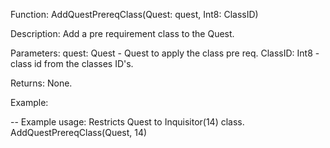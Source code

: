 Function: AddQuestPrereqClass(Quest: quest, Int8: ClassID)

Description: Add a pre requirement class to the Quest.

Parameters:
    quest: Quest - Quest to apply the class pre req.
    ClassID: Int8 - class id from the classes ID's.

Returns: None.

Example:

-- Example usage: Restricts Quest to Inquisitor(14) class.
AddQuestPrereqClass(Quest, 14)